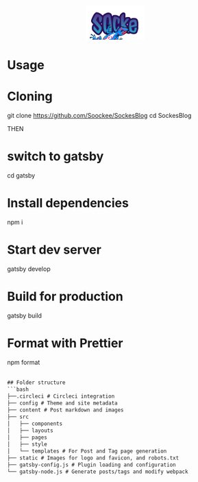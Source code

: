 <p align="center">
  <a href="https://socke.xyz">
    <img
      src="https://github.com/Soockee/SockesBlog/blob/master/img/Logo.png"
      height="80"
      alt="Socke.xyz"
      title="Socke.xyz"
    />
  </a>
</p>

# Usage


# Cloning
git clone https://github.com/Soockee/SockesBlog
cd SockesBlog

THEN
# switch to gatsby
cd gatsby

# Install dependencies
npm i

# Start dev server
gatsby develop

# Build for production
gatsby build

# Format with Prettier
npm format

```

## Folder structure
```bash
├──.circleci # Circleci integration
├── config # Theme and site metadata
├── content # Post markdown and images
├── src
│   ├── components
│   ├── layouts
│   ├── pages
│   ├── style
│   └── templates # For Post and Tag page generation
├── static # Images for logo and favicon, and robots.txt
├── gatsby-config.js # Plugin loading and configuration
└── gatsby-node.js # Generate posts/tags and modify webpack
```
